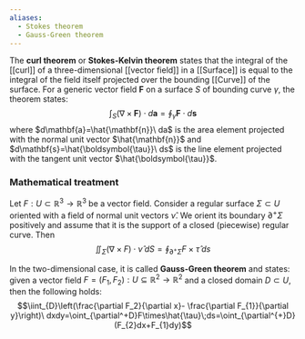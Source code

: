```yaml
---
aliases:
  - Stokes theorem
  - Gauss-Green theorem
---
```

The **curl theorem** or **Stokes-Kelvin theorem** states that the integral of the [[curl]] of a three-dimensional [[vector field]] in a [[Surface]] is equal to the integral of the field itself projected over the bounding [[Curve]] of the surface. For a generic vector field $\mathbf{F}$ on a surface $S$ of bounding curve $\gamma$, the theorem states:
$$\int_{S}(\nabla\times\mathbf{F})\cdot d\mathbf{a}=\oint_{\gamma}\mathbf{F}\cdot d\mathbf{s}$$
where $d\mathbf{a}=\hat{\mathbf{n}}\ da$ is the area element projected with the normal unit vector $\hat{\mathbf{n}}$ and $d\mathbf{s}=\hat{\boldsymbol{\tau}}\ ds$ is the line element projected with the tangent unit vector $\hat{\boldsymbol{\tau}}$.
### Mathematical treatment
Let $F : U ⊂ \mathbb{R}^{3} → \mathbb{R}^{3}$ be a vector field. Consider a regular surface $\Sigma\subset U$ oriented with a field of normal unit vectors $ν̂$. We orient its boundary $∂^+\Sigma$ positively and assume that it is the support of a closed (piecewise) regular curve. Then
$$\iint_{\Sigma}(\nabla\times F)\cdot\hat{\nu}\;dS=\oint_{\partial^+\Sigma}F\times\hat{\tau}\;ds$$

In the two-dimensional case, it is called **Gauss-Green theorem** and states: given a vector field $F = (F_{1} , F_{2}) : U ⊆ \mathbb{R}^{2} → \mathbb{R}^{2}$ and a closed domain $D ⊂ U$, then the following holds:
$$\iint_{D}\left(\frac{\partial F_2}{\partial x}- \frac{\partial F_{1}}{\partial y}\right)\ dxdy=\oint_{\partial^+D}F\times\hat{\tau}\;ds=\oint_{\partial^{+}D}(F_{2}dx+F_{1}dy)$$
